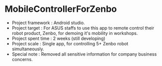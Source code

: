 # MobileControllerForZenbo
- Project framework : Android studio.
- Project target : For ASUS staffs to use this app to remote control their robot product, Zenbo, for demoing it's mobility in workshops.
- Project spent time : 2 weeks (still developing)
- Project scale : Single app, for controlling 5+ Zenbo robot simultaneously.
- Special note : Removed all sensitive information for company business concerns.
